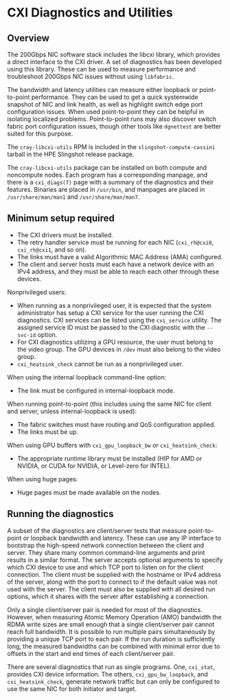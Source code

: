 # CXI Diagnostics and Utilities

## Overview

The 200Gbps NIC software stack includes the libcxi library, which provides a direct
interface to the CXI driver. A set of diagnostics has been developed using this
library. These can be used to measure performance and troubleshoot 200Gbps NIC
issues without using `libfabric`.

The bandwidth and latency utilities can measure either loopback or point-to-point performance. They can be used to get a quick systemwide snapshot of NIC
and link health, as well as highlight switch edge port configuration issues.
When used point-to-point they can be helpful in isolating localized problems.
Point-to-point runs may also discover switch fabric port configuration issues,
though other tools like `dgnettest` are better suited for this purpose.

The `cray-libcxi-utils` RPM is included in the `slingshot-compute-cassini` tarball
in the HPE Slingshot release package.

The `cray-libcxi-utils` package can be installed on both compute and noncompute
nodes. Each program has a corresponding manpage, and there is a `cxi_diags(7)`
page with a summary of the diagnostics and their features. Binaries are placed
in `/usr/bin`, and manpages are placed in `/usr/share/man/man1` and
`/usr/share/man/man7`.

## Minimum setup required

- The CXI drivers must be installed.
- The retry handler service must be running for each NIC (`cxi_rh@cxi0`, `cxi_rh@cxi1`, and so on).
- The links must have a valid Algorithmic MAC Address (AMA) configured.
- The client and server hosts must each have a network device with an IPv4
address, and they must be able to reach each other through these devices.

Nonprivileged users:

- When running as a nonprivileged user, it is expected that the system
administrator has setup a CXI service for the user running the CXI diagnostics.
CXI services can be listed using the `cxi_service` utility. The assigned service
ID must be passed to the CXI diagnostic with the `--svc-id` option.
- For CXI diagnostics utilizing a GPU resource, the user must belong to the
video group. The GPU devices in `/dev` must also belong to the video group.
- `cxi_heatsink_check` cannot be run as a nonprivileged user.

When using the internal loopback command-line option:

- The link must be configured in internal-loopback mode.

When running point-to-point (this includes using the same NIC for client and
server, unless internal-loopback is used):

- The fabric switches must have routing and QoS configuration applied.
- The links must be up.

When using GPU buffers with `cxi_gpu_loopback_bw` or `cxi_heatsink_check`:

- The appropriate runtime library must be installed (HIP for AMD or NVIDIA, or
CUDA for NVIDIA, or Level-zero for INTEL).

When using huge pages:

- Huge pages must be made available on the nodes.

## Running the diagnostics

A subset of the diagnostics are client/server tests that measure point-to-point
or loopback bandwidth and latency. These can use any IP interface to bootstrap
the high-speed network connection between the client and server. They share many
common command-line arguments and print results in a similar format. The server
accepts optional arguments to specify which CXI device to use and which TCP port
to listen on for the client connection. The client must be supplied with the
hostname or IPv4 address of the server, along with the port to connect to if the
default value was not used with the server. The client must also be supplied
with all desired run options, which it shares with the server after establishing
a connection.

Only a single client/server pair is needed for most of the diagnostics. However, when measuring
Atomic Memory Operation (AMO) bandwidth the RDMA write sizes are small enough
that a single client/server pair cannot reach full bandwidth. It is possible to
run multiple pairs simultaneously by providing a unique TCP port to each pair.
If the run duration is sufficiently long, the measured bandwidths can be
combined with minimal error due to offsets in the start and end times of each
client/server pair.

There are several diagnostics that run as single programs. One, `cxi_stat`,
provides CXI device information. The others, `cxi_gpu_bw_loopback`, and
`cxi_heatsink_check`, generate network traffic but can only be configured to use
the same NIC for both initiator and target.

